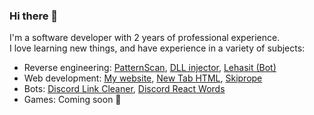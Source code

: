 ### Hi there 👋
I'm a software developer with 2 years of professional experience.  
I love learning new things, and have experience in a variety of subjects:
* Reverse engineering: [PatternScan](https://github.com/kmgb/PatternScan), [DLL injector](https://github.com/kmgb/Interject), [Lehasit (Bot)](https://github.com/kmgb/Lehasit)
* Web development: [My website](https://kmgb.github.io), [New Tab HTML](https://github.com/kmgb/new-tab-html), [Skiprope](https://github.com/kmgb/skiprope)
* Bots: [Discord Link Cleaner](https://github.com/kmgb/discord-link-cleaner), [Discord React Words](https://github.com/kmgb/discord-react-words)
* Games: Coming soon 🙂
